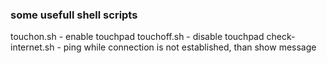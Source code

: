 ### some usefull shell scripts

touchon.sh - enable touchpad
touchoff.sh - disable touchpad
check-internet.sh - ping while connection is not established, than show message

